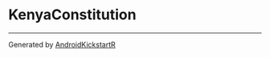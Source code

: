 # KenyaConstitution #

----------
Generated by [AndroidKickstartR](http://www.androidkickstartr.com)